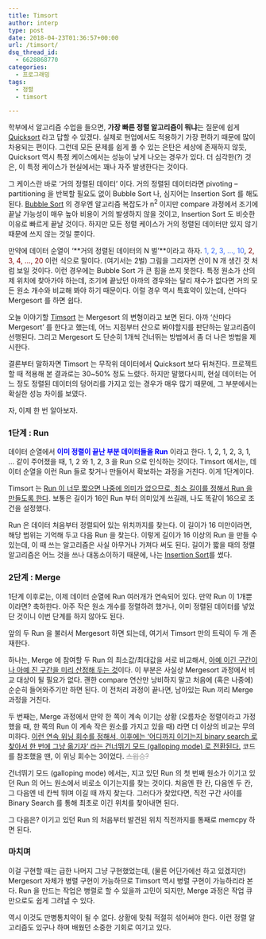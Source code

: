 ```yaml
---
title: Timsort
author: interp
type: post
date: 2018-04-23T01:36:57+00:00
url: /timsort/
dsq_thread_id:
  - 6628868770
categories:
  - 프로그래밍
tags:
  - 정렬
  - timsort

---
```

학부에서 알고리즘 수업을 들으면, **가장 빠른 정렬 알고리즘이 뭐냐**는 질문에 쉽게 [Quicksort][1] 라고 답할 수 있겠다. 실제로 현업에서도 적용하기 가장 편하기 때문에 많이 차용되는 편이다. 그런데 모든 문제를 쉽게 풀 수 있는 은탄은 세상에 존재하지 않듯, Quicksort 역시 특정 케이스에서는 성능이 낮게 나오는 경우가 있다. 더 심각한(?) 것은, 이 특정 케이스가 현실에서는 꽤나 자주 발생한다는 것이다.

그 케이스란 바로 &#8216;거의 정렬된 데이터&#8217; 이다. 거의 정렬된 데이터라면 pivoting &#8211; partitioning 을 반복할 필요도 없이 Bubble Sort 나, 심지어는 Insertion Sort 를 해도 된다. [Bubble Sort][2] 의 경우엔 알고리즘 복잡도가 n<sup>2 </sup>이지만 compare 과정에서 조기에 끝날 가능성이 매우 높아 비용이 거의 발생하지 않을 것이고, Insertion Sort 도 비슷한 이유로 빠르게 끝날 것이다. 하지만 모든 정렬 케이스가 거의 정렬된 데이터만 있지 않기 때문에 쓰지 않는 것일 뿐이다.

만약에 데이터 순열이 &#8216;**거의 정렬된 데이터의 N 벌&#8217;**이라고 하자. <span style="color: #3366ff;">1, 2, 3, &#8230;, 10</span>, <span style="color: #800000;">2, 3, 4, &#8230;, 20</span> 이런 식으로 말이다. (여기서는 2벌) 그림을 그리자면 산이 N 개 생긴 것 처럼 보일 것이다. 이런 경우에는 Bubble Sort 가 큰 힘을 쓰지 못한다. 특정 원소가 산의 제 위치에 찾아가야 하는데, 조기에 끝났던 아까의 경우와는 달리 재수가 없다면 거의 모든 원소 개수와 비교해 봐야 하기 때문이다. 이럴 경우 역시 특효약이 있는데, 산마다 Mergesort 를 하면 쉽다.

오늘 이야기할 [Timsort][3] 는 Mergesort 의 변형이라고 보면 된다. 아까 &#8216;산마다 Mergesort&#8217; 를 한다고 했는데, 어느 지점부터 산으로 봐야할지를 판단하는 알고리즘이 선행된다. 그리고 Mergesort 도 단순히 1개씩 건너뛰는 방법에서 좀 더 나은 방법을 제시한다.

결론부터 말하자면 Timsort 는 무작위 데이터에서 Quicksort 보다 뒤쳐진다. 프로젝트할 때 적용해 본 결과로는 30~50% 정도 느렸다. 하지만 말했다시피, 현실 데이터는 어느 정도 정렬된 데이터의 덩어리를 가지고 있는 경우가 매우 많기 때문에, 그 부분에서는 확실한 성능 차이를 보였다.

자, 이제 한 번 알아보자.

### 1단계 : Run

데이터 순열에서 **<span style="color: #0000ff;">이미 정렬이 끝난 부분 데이터들을 Run</span>** 이라고 한다. 1, 2, 1, 2, 3, 1, &#8230; 같이 주어졌을 때, 1, 2 와 1, 2, 3 을 Run 으로 인식하는 것이다. Timsort 에서는, 데이터 순열을 이런 Run 들로 찾거나 만들어서 확보하는 과정을 거친다. 이게 1단계이다.

Timsort 는 <span style="text-decoration: underline;">Run 이 너무 짧으면 나중에 의미가 없으므로, 최소 길이를 정해서 Run 을 만들도록 한다</span>. 보통은 길이가 16인 Run 부터 의미있게 쓰길래, 나도 똑같이 16으로 조건을 설정했다.

Run 은 데이터 처음부터 정렬되어 있는 위치까지를 찾는다. 이 길이가 16 미만이라면, 해당 범위는 기억해 두고 다음 Run 을 찾는다. 이렇게 길이가 16 이상의 Run 을 만들 수 있는데, 이 때 쓰는 알고리즘은 사실 아무거나 가져다 써도 된다. 길이가 짧을 때의 정렬 알고리즘은 어느 것을 쓰나 대동소이하기 때문에, 나는 [Insertion Sort][4]를 썼다.

### 2단계 : Merge

1단계 이후로는, 이제 데이터 순열에 Run 여러개가 연속되어 있다. 만약 Run 이 1개뿐이라면? 축하한다. 아주 작은 원소 개수를 정렬하려 했거나, 이미 정렬된 데이터를 넣었단 것이니 이번 단계를 하지 않아도 된다.

앞의 두 Run 을 불러서 Mergesort 하면 되는데, 여기서 Timsort 만의 트릭이 두 개 존재한다.

하나는, Merge 에 참여할 두 Run 의 최소값/최대값을 서로 비교해서, <span style="text-decoration: underline;">아예 이긴 구간이나 아예 진 구간을 미리 산정해 두는 것</span>이다. 이 부분은 사실상 Mergesort 과정에서 비교 대상이 될 필요가 없다. 괜한 compare 연산만 낭비하지 말고 처음에 (혹은 나중에) 순순히 들어와주기만 하면 된다. 이 전처리 과정이 끝나면, 남아있는 Run 끼리 Merge 과정을 거친다.

두 번째는, Merge 과정에서 만약 한 쪽이 계속 이기는 상황 (오름차순 정렬이라고 가정했을 때, 한 쪽의 Run 이 계속 작은 원소를 가지고 있을 때) 라면 더 이상의 비교는 무의미하다. <span style="text-decoration: underline;">이런 연속 위닝 회수를 정해서, 이후에는 &#8216;어디까지 이기는지 binary search 로 찾아서 한 번에 그냥 옮기자&#8217; 라는 건너뛰기 모드 (galloping mode) 로 전환된다.</span> 코드를 참조했을 땐, 이 위닝 회수는 3이었다. <span style="color: #999999;"><del>스윕승?</del></span>

건너뛰기 모드 (galloping mode) 에서는, 지고 있던 Run 의 첫 번째 원소가 이기고 있던 Run 의 어느 원소에서 비로소 이기는지를 찾는 것이다. 처음엔 한 칸, 다음엔 두 칸, 그 다음엔 네 칸씩 뛰며 이길 때 까지 찾는다. 그러다가 찾았다면, 직전 구간 사이를 Binary Search 를 통해 최초로 이긴 위치를 찾아내면 된다.

그 다음은? 이기고 있던 Run 의 처음부터 발견된 위치 직전까지를 통째로 memcpy 하면 된다.

### 마치며

이걸 구현할 때는 급한 나머지 그냥 구현했었는데, (물론 어딘가에선 하고 있겠지만) Mergesort 자체가 병렬 구현이 가능하므로 Timsort 역시 병렬 구현이 가능하리라 본다. Run 을 만드는 작업은 병렬로 할 수 있을까 고민이 되지만, Merge 과정은 작업 큐만으로도 쉽게 그려낼 수 있다.

역시 이것도 만병통치약이 될 수 없다. 상황에 맞춰 적절히 섞어써야 한다. 이런 정렬 알고리즘도 있구나 하며 배웠던 소중한 기회로 여기고 있다.

 [1]: https://www.toptal.com/developers/sorting-algorithms/quick-sort
 [2]: https://ko.wikipedia.org/wiki/%EA%B1%B0%ED%92%88_%EC%A0%95%EB%A0%AC
 [3]: https://en.wikipedia.org/wiki/Timsort
 [4]: https://ko.wikipedia.org/wiki/%EC%82%BD%EC%9E%85_%EC%A0%95%EB%A0%AC